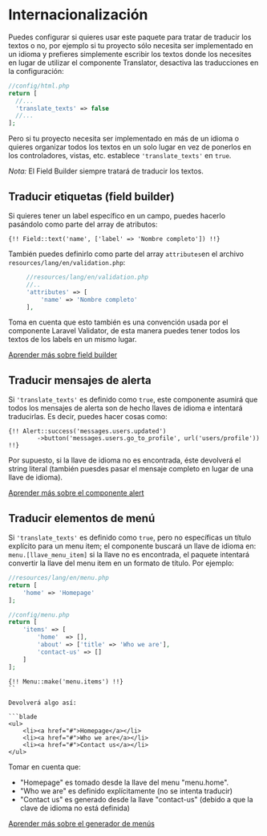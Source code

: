 # Internacionalización

Puedes configurar si quieres usar este paquete para tratar de traducir los textos o no, por ejemplo si tu proyecto sólo necesita ser implementado en un idioma y prefieres simplemente escribir los textos donde los necesites en lugar de utilizar el componente Translator, desactiva las traducciones en la configuración:

```php
//config/html.php
return [
  //...
  'translate_texts' => false
  //...
];
```

Pero si tu proyecto necesita ser implementado en más de un idioma o quieres organizar todos los textos en un solo lugar en vez de ponerlos en los controladores, vistas, etc. establece `'translate_texts'` en `true`.

*Nota:* El Field Builder siempre tratará de traducir los textos.

## Traducir etiquetas (field builder)

Si quieres tener un label específico en un campo, puedes hacerlo pasándolo como parte del array de atributos:
 
```blade
{!! Field::text('name', ['label' => 'Nombre completo']) !!}
```
 
También puedes definirlo como parte del array `attributes`en el archivo `resources/lang/en/validation.php`:
 
```php
     //resources/lang/en/validation.php
     //..
     'attributes' => [
         'name' => 'Nombre completo'
     ],
```

Toma en cuenta que esto también es una convención usada por el componente Laravel Validator, de esta manera puedes tener todos los textos de los labels en un mismo lugar.  

[Aprender más sobre field builder](field-builder.md)

## Traducir mensajes de alerta

Si `'translate_texts'` es definido como `true`, este componente asumirá que todos los mensajes de alerta son de hecho llaves de idioma e intentará traducirlas. Es decir, puedes hacer cosas como:

```blade
{!! Alert::success('messages.users.updated')
		->button('messages.users.go_to_profile', url('users/profile')) !!}
```

Por supuesto, si la llave de idioma no es encontrada, éste devolverá el string literal (también puesdes pasar el mensaje completo en lugar de una llave de idioma).

[Aprender más sobre el componente alert](alert-messages.md)

## Traducir elementos de menú

Si `'translate_texts'` es definido como `true`, pero no específicas un título explícito para un menu item; el componente buscará un llave de idioma en: `menu.[llave_menu_item]` si la llave no es encontrada, el paquete intentará convertir la llave del menu item en un formato de título. Por ejemplo:

```php
//resources/lang/en/menu.php
return [
    'home' => 'Homepage'
];
```

```php
//config/menu.php
return [
    'items' => [
        'home'  => [],
        'about' => ['title' => 'Who we are'],
        'contact-us' => []
    ]
];
```

```blade
{!! Menu::make('menu.items') !!}
``

Devolverá algo así:

```blade
<ul>
    <li><a href="#">Homepage</a></li>
    <li><a href="#">Who we are</a></li>
    <li><a href="#">Contact us</a></li>
</ul>
```

Tomar en cuenta que:
 
* "Homepage" es tomado desde la llave del menu "menu.home".
* "Who we are" es definido explícitamente (no se intenta traducir)
* "Contact us" es generado desde la llave "contact-us" (debido a que la clave de idioma no está definida)

[Aprender más sobre el generador de menús](menu-generator.md)
